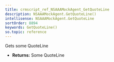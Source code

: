 ```yaml
---
title: crmscript_ref_NSAAAMockAgent_GetQuoteLine
description: NSAAAMockAgent.GetQuoteLine()
intellisense: NSAAAMockAgent.GetQuoteLine
sortOrder: 8894
keywords: GetQuoteLine()
so.topic: reference
---
```



Gets some QuoteLine



* **Returns:** Some QuoteLine


